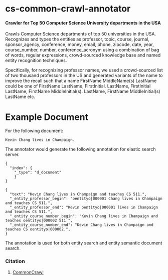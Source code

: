 # cs-common-crawl-annotator

#### Crawler for Top 50 Computer Science University departments in the USA

Crawls Computer Science departments of top 50 universities in the USA. Recognizes and types the entities as professor, topic, course, journal, sponsor_agency, conference, money, email, phone, zipcode, date, year, course_number, number, conference_acronym using a combination of bag of words, regular expressions, crowd-sourced knowledge base and named entity recognition techniques.

Specifically, for recognizing professor names, we used a crowd-sourced list of two thousand professors in the US and generated variants of the name to improve the recall such that a name FirstName MiddleName(s) LastName could be one of FirstName LastName, FirstInitial. LastName, FirstInitial LastName, FirstName MiddleInitial(s). LastName, FirstName MiddleInitial(s) LastName etc.

# Example Document

For the following document:
```
Kevin Chang lives in Champaign.
```
The annotator would generate the following annotation for elastic search server.
```
{
  "index": {
    "_type": "d_document"
    }
}

{
  "text": "Kevin Chang lives in Champaign and teaches CS 511.",
  "_entity_professor_begin": "oentityo|000001 Chang lives in Champaign and teaches CS 511.",
  "_entity_professor_end": "Kevin oentityo|000001 lives in Champaign and teaches CS 511.",
  "_entity_course_number_begin": "Kevin Chang lives in Champaign and teaches oentityo|000002 511.",
  "_entity_course_number_end": "Kevin Chang lives in Champaign and teaches CS oentityo|000002.",
}
```

The annotation is used for both entity search and entity semantic document search.

### Citation

1. [CommonCrawl](http://commoncrawl.org)
